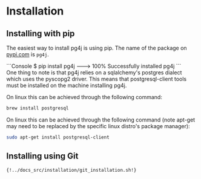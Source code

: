 <!--
   Copyright 2021 Modelyst LLC

   Licensed under the Apache License, Version 2.0 (the "License");
   you may not use this file except in compliance with the License.
   You may obtain a copy of the License at

       http://www.apache.org/licenses/LICENSE-2.0

   Unless required by applicable law or agreed to in writing, software
   distributed under the License is distributed on an "AS IS" BASIS,
   WITHOUT WARRANTIES OR CONDITIONS OF ANY KIND, either express or implied.
   See the License for the specific language governing permissions and
   limitations under the License.
 -->

# Installation

## Installing with pip

The easiest way to install pg4j is using pip. The name of the package on [pypi.com](https://pypi.org/project/pg4j/) is `pg4j`.

<div class="termy">
```Console
$ pip install pg4j
---> 100%
Successfully installed pg4j
```
</div>
One thing to note is that pg4j relies on a sqlalchemy's postgres dialect which uses the pyscopg2 driver. This means that postgresql-client tools must be installed on the machine installing pg4j.

On linux this can be achieved through the following command:

```Bash
brew install postgresql
```

On linux this can be achieved through the following command (note apt-get may need to be replaced by the specific linux distro's package manager):

```Bash
sudo apt-get install postgresql-client
```

## Installing using Git

```Bash
{!../docs_src/installation/git_installation.sh!}
```
